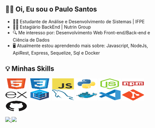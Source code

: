 ## 👨‍💻 Oi, Eu sou o Paulo Santos
 
* 👨‍🎓 Estudante de Análise e Desenvolvimento de Sistemas | IFPE
* 👨‍💻 Estagiário BackEnd | Nutrin Group
* 🔍 Me interesso por: Desenvolvimento Web Front-end/Back-end e Ciência de Dados
* 🖥️ Atualmente estou aprendendo mais sobre: Javascript, NodeJs, ApiRest, Express, Sequelize, Sql e Docker

## 💡 Minhas Skills 
<div style="display: inline_block">
    <img align="center" alt="Paulo-HTML" height="35" width="70" src="https://raw.githubusercontent.com/devicons/devicon/master/icons/html5/html5-original.svg">
    <img align="center" alt="Paulo-CSS" height="35" width="70" src="https://raw.githubusercontent.com/devicons/devicon/master/icons/css3/css3-original.svg">
    <img align="center" alt="Paulo-Js" height="35" width="70" src="https://raw.githubusercontent.com/devicons/devicon/master/icons/javascript/javascript-original.svg">
    <img align="center" alt="Paulo-Python" height="35" width="70" src="https://raw.githubusercontent.com/devicons/devicon/master/icons/python/python-original.svg">
    <img align="center" alt="Paulo-Node" height="35" width="70" src="https://raw.githubusercontent.com/devicons/devicon/master/icons/nodejs/nodejs-original.svg">
    <img align="center" alt="Paulo-Npm" height="35" width="70" src="https://raw.githubusercontent.com/devicons/devicon/master/icons/npm/npm-original-wordmark.svg">
    <img align="center" alt="Paulo-Express" height="35" width="70" src="https://raw.githubusercontent.com/devicons/devicon/master/icons/express/express-original.svg">
    <img align="center" alt="Paulo-Sequelize" height="35" width="70" src="https://raw.githubusercontent.com/devicons/devicon/master/icons/sequelize/sequelize-original.svg">
    <img align="center" alt="Paulo-Mysql" height="35" width="70" src="https://raw.githubusercontent.com/devicons/devicon/master/icons/mysql/mysql-original.svg">
    <img align="center" alt="Paulo-Docker" height="35" width="70" src="https://raw.githubusercontent.com/devicons/devicon/master/icons/docker/docker-original.svg">
    <img align="center" alt="Paulo-Vscode" height="35" width="70" src="https://raw.githubusercontent.com/devicons/devicon/master/icons/vscode/vscode-original.svg">
    <img align="center" alt="Paulo-Git" height="35" width="70" src="https://raw.githubusercontent.com/devicons/devicon/master/icons/git/git-original.svg">
    <img align="center" alt="Paulo-Github" height="35" width="70" src="https://raw.githubusercontent.com/devicons/devicon/master/icons/github/github-original.svg">
</div><br>

<div>
  <a href="https://github.com/Paulo-Ed">
  <img height="170em" src="https://github-readme-stats.vercel.app/api?username=Paulo-Ed&include_all_commits=true&count_private=true&show_icons=true&theme=github_dark"/>
  <img height="170em" src="https://github-readme-stats.vercel.app/api/top-langs/?username=Paulo-Ed&langs_count=7&layout=compact&theme=github_dark"/>
</div>



